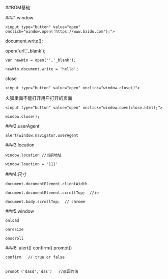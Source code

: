 ##BOM基础

###1.window

	<input type="button" value="open" onclick="window.open('https://www.baidu.com');">

document.write();

open('url','_blank');

	var newWin = open('','_blank');
	
	newWin.document.write = 'hello';


close
	
	<input type="button" value="open" onclick="window.close()">

火狐里面不能打开用户打开的页面


	<input type="button" value="open" onclick="window.open(close.html);">

	window.close();


###2.userAgent

	alert(window.navigator.userAgent

###3.location

	window.location //当前地址
	
	window.loaction = '111'

###4.尺寸

	document.documentElement.clientWidth

	document.documentElement.scrollTop;  //ie 

	document.body.scrollTop;  // chrome

###5.window

	onload

	onresize

	onscroll

###6. alert() confirm() prompt()

	confirm   // true or false


	prompt（'dasd','das'）  //返回的值